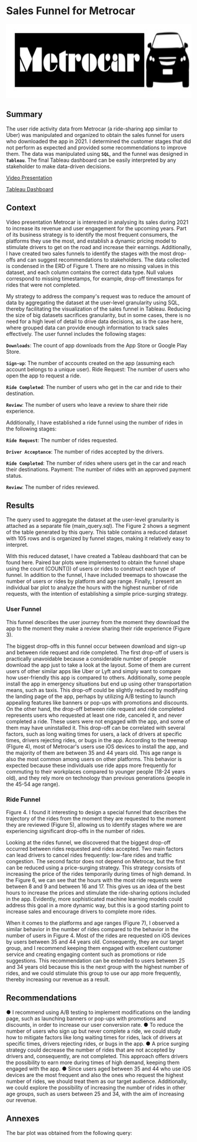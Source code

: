 # Sales Funnel for Metrocar

<p align= "center">
<img src="https://github.com/jorgeUnas/Sales-Funnel-for-Metrocar/blob/main/logo.jpg" height="200"> 
</p>

## Summary
The user ride activity data from Metrocar (a ride-sharing app similar to Uber) was manipulated and organized to obtain the sales funnel for users who downloaded the app in 2021. I determined the customer stages that did not perform as expected and provided some recommendations to improve them. The data was manipulated using **`SQL`**, and the funnel was designed in **`Tableau`**. The final Tableau dashboard can be easily interpreted by any stakeholder to make data-driven decisions.

<a> [Video Presentation](https://drive.google.com/file/d/1576YoDvIjJ6fX3c5hFb9RWOMPAWaMXw5/view?usp=sharing) </a>

<a> [Tableau Dashboard](https://public.tableau.com/app/profile/jorge.humberto.unas.daza3556/viz/Metrocar-funnel-analysis/Story1?publish=yes) </a>

## Context
Video presentation
Metrocar is interested in analysing its sales during 2021 to increase its revenue and user engagement for the upcoming years. Part of its business strategy is to identify the most frequent consumers, the platforms they use the most, and establish a dynamic pricing model to stimulate drivers to get on the road and increase their earnings. Additionally, I have created two sales funnels to identify the stages with the most drop-offs and can suggest recommendations to stakeholders.
The data collected is condensed in the ERD of Figure 1. There are no missing values in this dataset, and each column contains the correct data type. Null values correspond to missing timestamps, for example, drop-off timestamps for rides that were not completed.

My strategy to address the company's request was to reduce the amount of data by aggregating the dataset at the user-level granularity using SQL, thereby facilitating the visualization of the sales funnel in Tableau. Reducing the size of big datasets sacrifices granularity, but in some cases, there is no need for a high level of detail to drive data decisions, as is the case here, where grouped data can provide enough information to track sales effectively.
The user funnel includes the following stages:

**`Downloads`**: The count of app downloads from the App Store or Google Play Store.

**`Sign-up`**: The number of accounts created on the app (assuming each account belongs to a unique user). Ride Request: The number of users who open the app to request a ride.

**`Ride Completed`**: The number of users who get in the car and ride to their destination.

**`Review`**: The number of users who leave a review to share their ride experience.

Additionally, I have established a ride funnel using the number of rides in the following stages:

**`Ride Request`**: The number of rides requested.

**`Driver Acceptance`**: The number of rides accepted by the drivers.

**`Ride Completed`**: The number of rides where users get in the car and reach their destinations. Payment: The number of rides with an approved payment status.

**`Review`**: The number of rides reviewed.

## Results
The query used to aggregate the dataset at the user-level granularity is attached as a separate file (main_query.sql). The Figure 2 shows a segment of the table generated by this query. This table contains a reduced dataset with 105 rows and is organized by funnel stages, making it relatively easy to interpret.

With this reduced dataset, I have created a Tableau dashboard that can be found here. Paired bar plots were implemented to obtain the funnel shape using the count (COUNT()) of users or rides to construct each type of funnel. In addition to the funnel, I have included treemaps to showcase the number of users or rides by platform and age range. Finally, I present an individual bar plot to analyze the hours with the highest number of ride requests, with the intention of establishing a simple price-surging strategy.
### User Funnel
This funnel describes the user journey from the moment they download the app to the moment they make a review sharing their ride experience (Figure 3).

The biggest drop-offs in this funnel occur between download and sign-up and between ride request and ride completed. The first drop-off of users is practically unavoidable because a considerable number of people download the app just to take a look at the layout. Some of them are current users of other similar apps like Uber or Lyft and simply want to compare how user-friendly this app is compared to others. Additionally, some people install the app in emergency situations but end up using other transportation means, such as taxis. This drop-off could be slightly reduced by modifying the landing page of the app, perhaps by utilizing A/B testing to launch appealing features like banners or pop-ups with promotions and discounts.
On the other hand, the drop-off between ride request and ride completed represents users who requested at least one ride, canceled it, and never completed a ride. These users were not engaged with the app, and some of them may have uninstalled it. This drop-off can be correlated with several factors, such as long waiting times for users, a lack of drivers at specific times, drivers rejecting rides, or bugs in the app.
According to the treemap (FIgure 4), most of Metrocar's users use iOS devices to install the app, and the majority of them are between 35 and 44 years old. This age range is also the most common among users on other platforms. This behavior is expected because these individuals use ride apps more frequently for commuting to their workplaces compared to younger people (18-24 years old), and they rely more on technology than previous generations (people in the 45-54 age range).

### Ride Funnel
Figure 4.
I found it interesting to design a special funnel that describes the trajectory of the rides from the moment they are requested to the moment they are reviewed (Figure 5), allowing us to identify stages where we are experiencing significant drop-offs in the number of rides.

Looking at the rides funnel, we discovered that the biggest drop-off occurred between rides requested and rides accepted. Two main factors can lead drivers to cancel rides frequently: low-fare rides and traffic congestion. The second factor does not depend on Metrocar, but the first can be reduced using a price-surging strategy. This strategy consists of increasing the price of the rides temporarily during times of high demand. In the Figure 6, we can see that the hours with the most ride requests were between 8 and 9 and between 16 and 17. This gives us an idea of the best hours to increase the prices and stimulate the ride-sharing options included in the app. Evidently, more sophisticated machine learning
models could address this goal in a more dynamic way, but this is a good starting point to increase sales and encourage drivers to complete more rides.

When it comes to the platforms and age ranges (Figure 7), I observed a similar behavior in the number of rides compared to the behavior in the number of users in Figure 4. Most of the rides are requested on iOS devices by users between 35 and 44 years old. Consequently, they are our target group, and I recommend keeping them engaged with excellent customer service and creating engaging content such as promotions or ride suggestions. This recommendation can be extended to users between 25 and 34 years old because this is the next group with the highest number of rides, and we could stimulate this group to use our app more frequently, thereby increasing our revenue as a result.

## Recommendations
● I recommend using A/B testing to implement modifications on the landing page, such as launching banners or pop-ups with promotions and discounts, in order to increase our user conversion rate.
● To reduce the number of users who sign up but never complete a ride, we could study how to mitigate factors like long waiting times for rides, lack of drivers at specific times, drivers rejecting rides, or bugs in the app.
● A price surging strategy could decrease the number of rides that are not accepted by drivers and, consequently, are not completed. This approach offers drivers the possibility to earn more during times of high demand, keeping them engaged with the app.
● Since users aged between 35 and 44 who use iOS devices are the most frequent and also the ones who request the highest number of rides, we should treat them as our target audience. Additionally, we could explore the possibility of increasing the number of rides in other age groups, such as users between 25 and 34, with the aim of increasing our revenue.


## Annexes
The bar plot was obtained from the following query:

